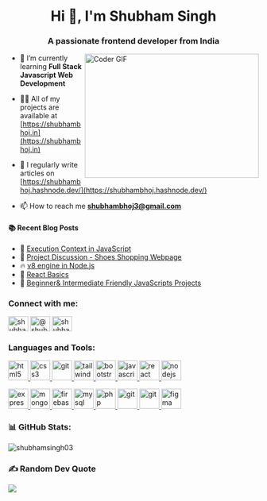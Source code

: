 <h1 align="center">Hi 👋, I'm Shubham Singh</h1>
<h3 align="center">A passionate frontend developer from India</h3>
<img alt="Coder GIF" height=250 width=350 src="https://physicsgurukul.files.wordpress.com/2019/02/character-1.gif" align="right" />

- 🌱 I’m currently learning **Full Stack Javascript Web Development**

- 👨‍💻 All of my projects are available at [https://shubhambhoj.in](https://shubhambhoj.in)

- 📝 I regularly write articles on [https://shubhambhoj.hashnode.dev/](https://shubhambhoj.hashnode.dev/)

- 📫 How to reach me **shubhambhoj3@gmail.com**

#### :books: Recent Blog Posts
<!-- BLOGPOSTS:START -->
 - 💫 [Execution Context in JavaScript](https://shubhambhoj.hashnode.dev/execution-context-in-javascript)
 - 🌮 [Project Discussion - Shoes Shopping Webpage](https://shubhambhoj.hashnode.dev/project-shoes)
 - 🔥 [v8 engine in Node.js](https://shubhambhoj.hashnode.dev/v8-engine-in-nodejs)
 - 🌮 [React Basics](https://shubhambhoj.hashnode.dev/react-basics)
 - 💫 [Beginner&amp; Intermediate Friendly JavaScripts 
                                                         Projects](https://shubhambhoj.hashnode.dev/js-projects)<!-- BLOGPOSTS:END -->

<h3 align="left">Connect with me:</h3>
<p align="left">
<a href="https://linkedin.com/in/shubham-singh-b122b7171" target="blank"><img align="center" src="https://raw.githubusercontent.com/rahuldkjain/github-profile-readme-generator/master/src/images/icons/Social/linked-in-alt.svg" alt="shubham-singh-b122b7171" height="30" width="40" /></a>
<a href="https://shubhambhoj.hashnode.dev/" target="blank"><img align="center" src="https://raw.githubusercontent.com/rahuldkjain/github-profile-readme-generator/master/src/images/icons/Social/hashnode.svg" alt="@shubhambhoj" height="30" width="40" /></a>
<a href="https://www.youtube.com/channel/UCmBcF63DSMqM9k3-O2hxFow" target="blank"><img align="center" src="https://raw.githubusercontent.com/rahuldkjain/github-profile-readme-generator/master/src/images/icons/Social/youtube.svg" alt="shubham" height="30" width="40" /></a>
</p>

<h3 align="left">Languages and Tools:</h3>
<p align="left">
 
<a href="https://www.w3.org/html/" target="_blank" rel="noreferrer"> <img src="https://skillicons.dev/icons?i=html" alt="html5" width="40" height="40"/> </a> 
<a href="https://www.w3schools.com/css/" target="_blank" rel="noreferrer"> <img src="https://skillicons.dev/icons?i=css" alt="css3" width="40" height="40"/> </a> 
<a href="https://git-scm.com/" target="_blank" rel="noreferrer"> <img src="https://skillicons.dev/icons?i=sass" alt="git" width="40" height="40"/> </a> 
<a href="https://tailwindcss.com/" target="_blank" rel="noreferrer"> <img src="https://skillicons.dev/icons?i=tailwind" alt="tailwind" width="40" height="40"/> </a>
<a href="https://getbootstrap.com" target="_blank" rel="noreferrer"> <img src="https://skillicons.dev/icons?i=bootstrap" alt="bootstrap" width="40" height="40"/> </a>
<a href="https://developer.mozilla.org/en-US/docs/Web/JavaScript" target="_blank" rel="noreferrer"> <img src="https://skillicons.dev/icons?i=javascript" alt="javascript" width="40" height="40"/> </a> 
<a href="https://reactjs.org/" target="_blank" rel="noreferrer"> <img src="https://skillicons.dev/icons?i=react" alt="react" width="40" height="40"/> </a> 
<a href="https://nodejs.org" target="_blank" rel="noreferrer"> <img src="https://skillicons.dev/icons?i=nodejs" alt="nodejs" width="40" height="40"/> </a>
 
  
<a href="https://expressjs.com" target="_blank" rel="noreferrer"> <img src="https://skillicons.dev/icons?i=express" alt="express" width="40" height="40"/> </a> 
<a href="https://www.mongodb.com/" target="_blank" rel="noreferrer"> <img src="https://skillicons.dev/icons?i=mongodb" alt="mongodb" width="40" height="40"/> </a>
<a href="https://firebase.google.com/" target="_blank" rel="noreferrer"> <img src="https://skillicons.dev/icons?i=firebase" alt="firebase" width="40" height="40"/> </a>
<a href="https://www.mysql.com/" target="_blank" rel="noreferrer"> <img src="https://skillicons.dev/icons?i=mysql" alt="mysql" width="40" height="40"/> </a> 
<a href="https://appwrite.io/" target="_blank" rel="noreferrer"> <img src="https://skillicons.dev/icons?i=appwrite" alt="php" width="40" height="40"/> </a>
<a href="https://git-scm.com/" target="_blank" rel="noreferrer"> <img src="https://skillicons.dev/icons?i=git" alt="git" width="40" height="40"/> </a> 
<a href="https://github.com/" target="_blank" rel="noreferrer"> <img src="https://skillicons.dev/icons?i=github" alt="git" width="40" height="40"/> </a> 
<a href="https://www.figma.com/" target="_blank" rel="noreferrer"> <img src="https://skillicons.dev/icons?i=figma" alt="figma" width="40" height="40"/> </a>

</p>

<!-- <p><img align="left" src="https://github-readme-stats.vercel.app/api/top-langs?username=shubhamsingh03&show_icons=true&locale=en&layout=compact" alt="shubhamsingh03" /></p> -->

<!-- <p>&nbsp;<img align="center" src="https://github-readme-stats.vercel.app/api?username=shubhamsingh03&show_icons=true&locale=en" alt="shubhamsingh03" /></p> -->

### 📊 GitHub Stats:
<p><img align="center" src="https://github-readme-streak-stats.herokuapp.com/?user=shubhamsingh03&" alt="shubhamsingh03" /></p>

### ✍️ Random Dev Quote
![](https://quotes-github-readme.vercel.app/api?type=horizontal&theme=radical)






